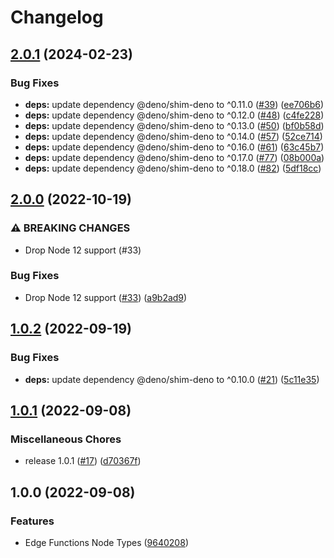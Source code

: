# Changelog

## [2.0.1](https://github.com/netlify/edge-functions/compare/v2.0.0...v2.0.1) (2024-02-23)


### Bug Fixes

* **deps:** update dependency @deno/shim-deno to ^0.11.0 ([#39](https://github.com/netlify/edge-functions/issues/39)) ([ee706b6](https://github.com/netlify/edge-functions/commit/ee706b61ac87c45608c28ff855ade70e845326d9))
* **deps:** update dependency @deno/shim-deno to ^0.12.0 ([#48](https://github.com/netlify/edge-functions/issues/48)) ([c4fe228](https://github.com/netlify/edge-functions/commit/c4fe22801fb2cb6d910b7d53e4979a2c71749b1c))
* **deps:** update dependency @deno/shim-deno to ^0.13.0 ([#50](https://github.com/netlify/edge-functions/issues/50)) ([bf0b58d](https://github.com/netlify/edge-functions/commit/bf0b58db6e54d29f9fc0399ff0a26ecd2afb5156))
* **deps:** update dependency @deno/shim-deno to ^0.14.0 ([#57](https://github.com/netlify/edge-functions/issues/57)) ([52ce714](https://github.com/netlify/edge-functions/commit/52ce714bf9649c744c516f14f096756e6bc8aaaa))
* **deps:** update dependency @deno/shim-deno to ^0.16.0 ([#61](https://github.com/netlify/edge-functions/issues/61)) ([63c45b7](https://github.com/netlify/edge-functions/commit/63c45b7c5c8abc96af5bc244d19630f62c722846))
* **deps:** update dependency @deno/shim-deno to ^0.17.0 ([#77](https://github.com/netlify/edge-functions/issues/77)) ([08b000a](https://github.com/netlify/edge-functions/commit/08b000a2fd8efcfce799b34a427d05144c33094c))
* **deps:** update dependency @deno/shim-deno to ^0.18.0 ([#82](https://github.com/netlify/edge-functions/issues/82)) ([5df18cc](https://github.com/netlify/edge-functions/commit/5df18cc5f2fcdf5d6bad53aea7488dadd3406c41))

## [2.0.0](https://github.com/netlify/edge-functions/compare/v1.0.2...v2.0.0) (2022-10-19)


### ⚠ BREAKING CHANGES

* Drop Node 12 support (#33)

### Bug Fixes

* Drop Node 12 support ([#33](https://github.com/netlify/edge-functions/issues/33)) ([a9b2ad9](https://github.com/netlify/edge-functions/commit/a9b2ad9fc5e2ba757a0bebb665406ef9bcf45160))

## [1.0.2](https://github.com/netlify/edge-functions/compare/v1.0.1...v1.0.2) (2022-09-19)


### Bug Fixes

* **deps:** update dependency @deno/shim-deno to ^0.10.0 ([#21](https://github.com/netlify/edge-functions/issues/21)) ([5c11e35](https://github.com/netlify/edge-functions/commit/5c11e35d2dd3cf691ad7a47dc119f1926703c103))

## [1.0.1](https://github.com/netlify/edge-functions/compare/v1.0.0...v1.0.1) (2022-09-08)


### Miscellaneous Chores

* release 1.0.1 ([#17](https://github.com/netlify/edge-functions/issues/17)) ([d70367f](https://github.com/netlify/edge-functions/commit/d70367f7e89fc89f94e60f0e0a100b2be116b246))

## 1.0.0 (2022-09-08)


### Features

* Edge Functions Node Types ([9640208](https://github.com/netlify/edge-functions/commit/9640208cb32de78d01775b742ab0a22eff4bd4c3))
